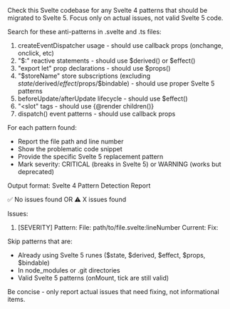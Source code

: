 Check this Svelte codebase for any Svelte 4 patterns that should be migrated to Svelte 5. Focus only on actual issues, not valid Svelte 5 code.

Search for these anti-patterns in .svelte and .ts files:
1. createEventDispatcher usage - should use callback props (onchange, onclick, etc)
2. "$:" reactive statements - should use $derived() or $effect()
3. "export let" prop declarations - should use $props()
4. "$storeName" store subscriptions (excluding $state/$derived/$effect/$props/$bindable) - should use proper Svelte 5 patterns
5. beforeUpdate/afterUpdate lifecycle - should use $effect()
6. "<slot" tags - should use {@render children()}
7. dispatch() event patterns - should use callback props

For each pattern found:
- Report the file path and line number
- Show the problematic code snippet
- Provide the specific Svelte 5 replacement pattern
- Mark severity: CRITICAL (breaks in Svelte 5) or WARNING (works but deprecated)

Output format:
Svelte 4 Pattern Detection Report

✅ No issues found OR ⚠️ X issues found

Issues:

1. [SEVERITY] Pattern:
File: path/to/file.svelte:lineNumber
Current:
Fix:

Skip patterns that are:
- Already using Svelte 5 runes ($state, $derived, $effect, $props, $bindable)
- In node_modules or .git directories
- Valid Svelte 5 patterns (onMount, tick are still valid)

Be concise - only report actual issues that need fixing, not informational items.